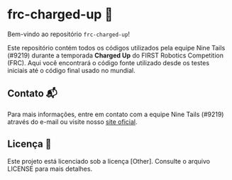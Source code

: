 # frc-charged-up 🚀

Bem-vindo ao repositório `frc-charged-up`!

Este repositório contém todos os códigos utilizados pela equipe Nine Tails (#9219) durante a temporada **Charged Up** do FIRST Robotics Competition (FRC). Aqui você encontrará o código fonte utilizado desde os testes iniciais até o código final usado no mundial.

## Contato 📬
Para mais informações, entre em contato com a equipe Nine Tails (#9219) através do e-mail ou visite nosso [site oficial](https://ninetails9219.com.br/).

## Licença 📜 
Este projeto está licenciado sob a licença [Other]. Consulte o arquivo LICENSE para mais detalhes.
